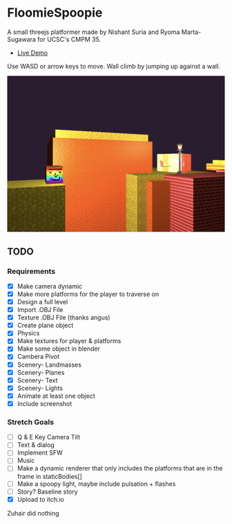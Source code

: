 # FloomieSpoopie
A small threejs platformer made by Nishant Suria and Ryoma Marta-Sugawara for UCSC's CMPM 35.
- [Live Demo](https://ryomams.itch.io/school-project)
<p>Use WASD or arrow keys to move.
Wall climb by jumping up against a wall.</p>

![Screenshot](Screenshot.png)







TODO
---
### Requirements
- [x] Make camera dynamic
- [x] Make more platforms for the player to traverse on
- [x] Design a full level
- [x] Import .OBJ File
- [x] Texture .OBJ File (thanks angus)
- [x] Create plane object
- [x] Physics
- [x] Make textures for player & platforms
- [x] Make some object in blender
- [x] Cambera Pivot
- [x] Scenery- Landmasses
- [x] Scenery- Planes
- [x] Scenery- Text
- [x] Scenery- Lights
- [x] Animate at least one object
- [x] Include screenshot

### Stretch Goals
- [ ] Q & E Key Camera Tilt
- [ ] Text & dialog
- [ ] Implement SFW
- [ ] Music
- [ ] Make a dynamic renderer that only includes the platforms that are in the frame in staticBodies[]
- [ ] Make a spoopy light, maybe include pulsation + flashes
- [ ] Story? Baseline story
- [x] Upload to itch.io

Zuhair did nothing
